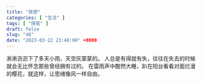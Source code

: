 ```yaml
---
title: "我想"
categories: [ "生活" ]
tags: [ "随笔" ]
draft: false
slug: "48"
date: "2023-03-22 23:48:00" +0800
---
```


淅淅沥沥下了多天小雨，天空灰蒙蒙的。
人总是有得就有失，往往在失去的时候就会无比怀念那些曾经拥有过的。
在雷雨声中酣然大睡，趴在阳台看看对面烂漫的樱花，就这样，让思绪像风一样自由。






